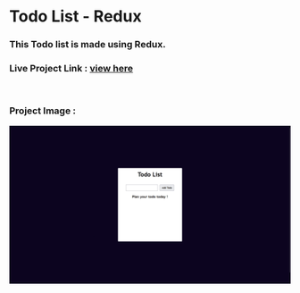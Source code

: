 # Todo List - Redux

### This Todo list is made using Redux.


### Live Project Link : [ view here ](https://todo-app-redux-rumq.onrender.com/)

<br/>

### __Project Image :__
![Project Preview Image](./public/preview.png)
